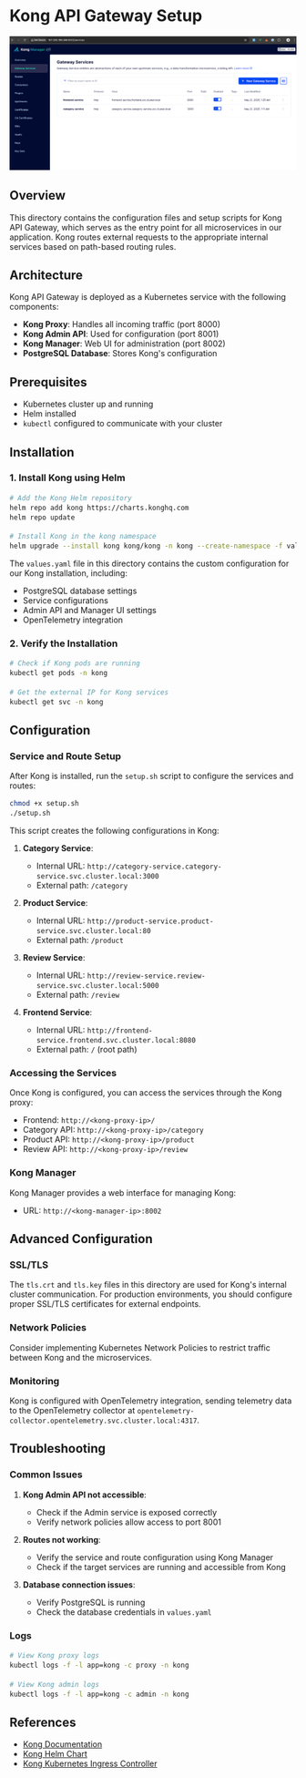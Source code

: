 # Kong API Gateway Setup

![Kong Manager](/kubernetes/kong/kong-manager.png)

## Overview

This directory contains the configuration files and setup scripts for Kong API Gateway, which serves as the entry point for all microservices in our application. Kong routes external requests to the appropriate internal services based on path-based routing rules.

## Architecture

Kong API Gateway is deployed as a Kubernetes service with the following components:

- **Kong Proxy**: Handles all incoming traffic (port 8000)
- **Kong Admin API**: Used for configuration (port 8001)
- **Kong Manager**: Web UI for administration (port 8002)
- **PostgreSQL Database**: Stores Kong's configuration

## Prerequisites

- Kubernetes cluster up and running
- Helm installed
- `kubectl` configured to communicate with your cluster

## Installation

### 1. Install Kong using Helm

```bash
# Add the Kong Helm repository
helm repo add kong https://charts.konghq.com
helm repo update

# Install Kong in the kong namespace
helm upgrade --install kong kong/kong -n kong --create-namespace -f values.yaml
```

The `values.yaml` file in this directory contains the custom configuration for our Kong installation, including:

- PostgreSQL database settings
- Service configurations
- Admin API and Manager UI settings
- OpenTelemetry integration

### 2. Verify the Installation

```bash
# Check if Kong pods are running
kubectl get pods -n kong

# Get the external IP for Kong services
kubectl get svc -n kong
```

## Configuration

### Service and Route Setup

After Kong is installed, run the `setup.sh` script to configure the services and routes:

```bash
chmod +x setup.sh
./setup.sh
```

This script creates the following configurations in Kong:

1. **Category Service**:
   - Internal URL: `http://category-service.category-service.svc.cluster.local:3000`
   - External path: `/category`

2. **Product Service**:
   - Internal URL: `http://product-service.product-service.svc.cluster.local:80`
   - External path: `/product`

3. **Review Service**:
   - Internal URL: `http://review-service.review-service.svc.cluster.local:5000`
   - External path: `/review`

4. **Frontend Service**:
   - Internal URL: `http://frontend-service.frontend.svc.cluster.local:8080`
   - External path: `/` (root path)

### Accessing the Services

Once Kong is configured, you can access the services through the Kong proxy:

- Frontend: `http://<kong-proxy-ip>/`
- Category API: `http://<kong-proxy-ip>/category`
- Product API: `http://<kong-proxy-ip>/product`
- Review API: `http://<kong-proxy-ip>/review`

### Kong Manager

Kong Manager provides a web interface for managing Kong:

- URL: `http://<kong-manager-ip>:8002`

## Advanced Configuration

### SSL/TLS

The `tls.crt` and `tls.key` files in this directory are used for Kong's internal cluster communication. For production environments, you should configure proper SSL/TLS certificates for external endpoints.

### Network Policies

Consider implementing Kubernetes Network Policies to restrict traffic between Kong and the microservices.

### Monitoring

Kong is configured with OpenTelemetry integration, sending telemetry data to the OpenTelemetry collector at `opentelemetry-collector.opentelemetry.svc.cluster.local:4317`.

## Troubleshooting

### Common Issues

1. **Kong Admin API not accessible**:
   - Check if the Admin service is exposed correctly
   - Verify network policies allow access to port 8001

2. **Routes not working**:
   - Verify the service and route configuration using Kong Manager
   - Check if the target services are running and accessible from Kong

3. **Database connection issues**:
   - Verify PostgreSQL is running
   - Check the database credentials in `values.yaml`

### Logs

```bash
# View Kong proxy logs
kubectl logs -f -l app=kong -c proxy -n kong

# View Kong admin logs
kubectl logs -f -l app=kong -c admin -n kong
```

## References

- [Kong Documentation](https://docs.konghq.com/)
- [Kong Helm Chart](https://github.com/Kong/charts/tree/main/charts/kong)
- [Kong Kubernetes Ingress Controller](https://docs.konghq.com/kubernetes-ingress-controller/latest/)